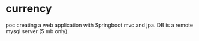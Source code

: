 # currency

poc creating a web application with Springboot mvc and jpa.
DB is a remote mysql server (5 mb only).
